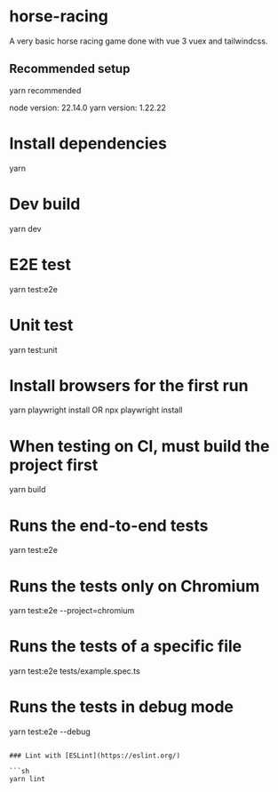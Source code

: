 # horse-racing

A very basic horse racing game done with vue 3 vuex and tailwindcss.

## Recommended setup

yarn recommended

node version: 22.14.0
yarn version: 1.22.22

# Install dependencies

yarn

# Dev build

yarn dev

# E2E test

yarn test:e2e

# Unit test

yarn test:unit

# Install browsers for the first run

yarn playwright install OR npx playwright install

# When testing on CI, must build the project first

yarn build

# Runs the end-to-end tests

yarn test:e2e

# Runs the tests only on Chromium

yarn test:e2e --project=chromium

# Runs the tests of a specific file

yarn test:e2e tests/example.spec.ts

# Runs the tests in debug mode

yarn test:e2e --debug

````

### Lint with [ESLint](https://eslint.org/)

```sh
yarn lint
````
